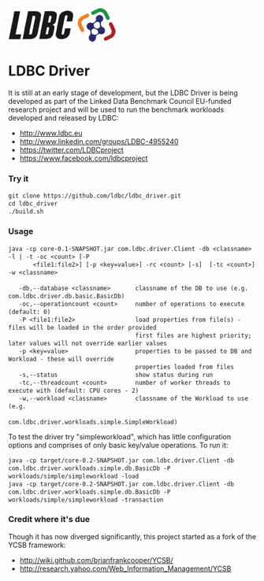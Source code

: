 ![LDBC Logo](ldbc_logo.png) 

# LDBC Driver

It is still at an early stage of development, but the LDBC Driver is being developed as part of the Linked Data Benchmark Council EU-funded research project and will be used to run the benchmark workloads developed and released by LDBC:
* http://www.ldbc.eu
* http://www.linkedin.com/groups/LDBC-4955240
* https://twitter.com/LDBCproject
* https://www.facebook.com/ldbcproject

### Try it

    git clone https://github.com/ldbc/ldbc_driver.git
    cd ldbc_driver
    ./build.sh

### Usage

	java -cp core-0.1-SNAPSHOT.jar com.ldbc.driver.Client -db <classname> -l | -t -oc <count> [-P
	       <file1:file2>] [-p <key=value>] -rc <count> [-s]  [-tc <count>] -w <classname>
	       
	   -db,--database <classname>       classname of the DB to use (e.g. com.ldbc.driver.db.basic.BasicDb)
	   -oc,--operationcount <count>     number of operations to execute (default: 0)
	   -P <file1:file2>                 load properties from file(s) - files will be loaded in the order provided
	                                    first files are highest priority; later values will not override earlier values
	   -p <key=value>                   properties to be passed to DB and Workload - these will override
	                                    properties loaded from files
	   -s,--status                      show status during run
	   -tc,--threadcount <count>        number of worker threads to execute with (default: CPU cores - 2)
	   -w,--workload <classname>        classname of the Workload to use (e.g.
	                                    com.ldbc.driver.workloads.simple.SimpleWorkload)

To test the driver try "simpleworkload", which has little configuration options and comprises of only basic key/value operations.
To run it:

    java -cp target/core-0.2-SNAPSHOT.jar com.ldbc.driver.Client -db com.ldbc.driver.workloads.simple.db.BasicDb -P workloads/simple/simpleworkload -load
    java -cp target/core-0.2-SNAPSHOT.jar com.ldbc.driver.Client -db com.ldbc.driver.workloads.simple.db.BasicDb -P workloads/simple/simpleworkload -transaction

### Credit where it's due
Though it has now diverged significantly, this project started as a fork of the YCSB framework:
* http://wiki.github.com/brianfrankcooper/YCSB/
* http://research.yahoo.com/Web_Information_Management/YCSB
